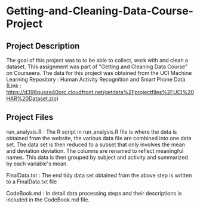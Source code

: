 # Getting-and-Cleaning-Data-Course-Project

## Project Description
  The goal of this project was to to be able to collect, work with and clean a dataset. This assignment was part of "Getting and Cleaning Data Course" on Courseera. The data for this project was obtained from the UCI Machine Learning Repository : Human Activity Recognition and Smart Phone Data (Link : https://d396qusza40orc.cloudfront.net/getdata%2Fprojectfiles%2FUCI%20HAR%20Dataset.zip)
  
## Project Files

  run_analysis.R : The R script in run_analysis.R file is where the data is obtained from the website, the various data file are combined into one data set. The data set is then reduced to a subset that only involves the mean and deviation deviation. The columns are renamed to reflect meaningful names. This data is then grouped by subject and activity and summarized by each variable's mean. 
  
  FinalData.txt : The end tidy data set obtained from the above step is written to a FinalData.txt file
  
  CodeBook.md : In detail data processing steps and their descriptions is included in the CodeBook.md file. 
  

